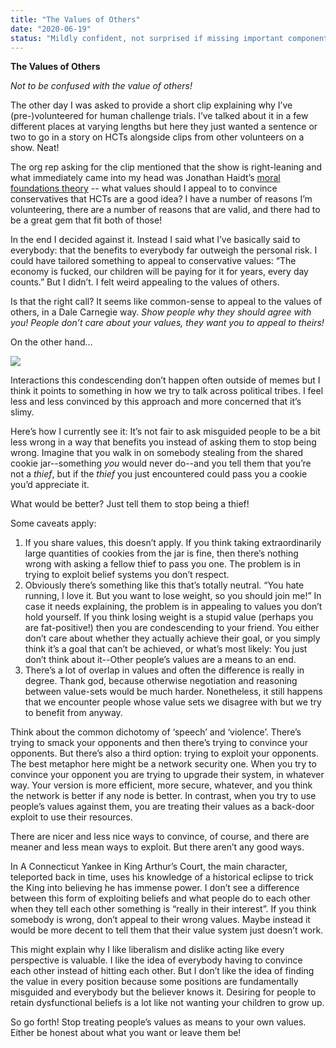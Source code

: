 ```yaml
---
title: "The Values of Others"
date: "2020-06-19"
status: "Mildly confident, not surprised if missing important component"
---
```


**The Values of Others**

_Not to be confused with the value of others!_

The other day I was asked to provide a short clip explaining why I’ve (pre-)volunteered for human challenge trials. I’ve talked about it in a few different places at varying lengths but here they just wanted a sentence or two to go in a story on HCTs alongside clips from other volunteers on a show. Neat!

The org rep asking for the clip mentioned that the show is right-leaning and what immediately came into my head was Jonathan Haidt’s [moral foundations theory](https://www.chronicle.com/article/Jonathan-Haidt-Decodes-the/130453) -- what values should I appeal to to convince conservatives that HCTs are a good idea? I have a number of reasons I’m volunteering, there are a number of reasons that are valid, and there had to be a great gem that fit both of those!

In the end I decided against it. Instead I said what I’ve basically said to everybody: that the benefits to everybody far outweigh the personal risk. I could have tailored something to appeal to conservative values: “The economy is fucked, our children will be paying for it for years, every day counts.” But I didn’t. I felt weird appealing to the values of others.

Is that the right call? It seems like common-sense to appeal to the values of others, in a Dale Carnegie way. _Show people why they should agree with you! People don’t care about your values, they want you to appeal to theirs!_

On the other hand…

![](https://lh4.googleusercontent.com/425OSouwlyB9DI56Z1rMZV9i_h4klBHiSSD82PB9HVlXqt4sw7Yu0bnw6yy4W2jrfs5ZvOsgi6I3rwhulImkVWpJkGhb7zvkRkATTgrGKFUYlXf98edACojOv70S0VnWly39kgQ0)

Interactions this condescending don’t happen often outside of memes but I think it points to something in how we try to talk across political tribes. I feel less and less convinced by this approach and more concerned that it’s slimy.

Here’s how I currently see it: It’s not fair to ask misguided people to be a bit less wrong in a way that benefits you instead of asking them to stop being wrong. Imagine that you walk in on somebody stealing from the shared cookie jar--something _you_ would never do--and you tell them that you’re not a _thief_, but if the _thief_ you just encountered could pass you a cookie you’d appreciate it.

What would be better? Just tell them to stop being a thief!

Some caveats apply:

1. If you share values, this doesn’t apply. If you think taking extraordinarily large quantities of cookies from the jar is fine, then there’s nothing wrong with asking a fellow thief to pass you one. The problem is in trying to exploit belief systems you don’t respect.
2. Obviously there’s something like this that’s totally neutral. “You hate running, I love it. But you want to lose weight, so you should join me!” In case it needs explaining, the problem is in appealing to values you don’t hold yourself. If you think losing weight is a stupid value (perhaps you are fat-positive!) then you are condescending to your friend. You either don’t care about whether they actually achieve their goal, or you simply think it’s a goal that can’t be achieved, or what’s most likely: You just don’t think about it--Other people’s values are a means to an end.
3. There’s a lot of overlap in values and often the difference is really in degree. Thank god, because otherwise negotiation and reasoning between value-sets would be much harder. Nonetheless, it still happens that we encounter people whose value sets we disagree with but we try to benefit from anyway.

Think about the common dichotomy of ‘speech’ and ‘violence’. There’s trying to smack your opponents and then there’s trying to convince your opponents. But there’s also a third option: trying to exploit your opponents. The best metaphor here might be a network security one. When you try to convince your opponent you are trying to upgrade their system, in whatever way. Your version is more efficient, more secure, whatever, and you think the network is better if any node is better. In contrast, when you try to use people’s values against them, you are treating their values as a back-door exploit to use their resources.

There are nicer and less nice ways to convince, of course, and there are meaner and less mean ways to exploit. But there aren’t any good ways.

In A Connecticut Yankee in King Arthur’s Court, the main character, teleported back in time, uses his knowledge of a historical eclipse to trick the King into believing he has immense power. I don’t see a difference between this form of exploiting beliefs and what people do to each other when they tell each other something is “really in their interest”. If you think somebody is wrong, don’t appeal to their wrong values. Maybe instead it would be more decent to tell them that their value system just doesn’t work.

This might explain why I like liberalism and dislike acting like every perspective is valuable. I like the idea of everybody having to convince each other instead of hitting each other. But I don’t like the idea of finding the value in every position because some positions are fundamentally misguided and everybody but the believer knows it. Desiring for people to retain dysfunctional beliefs is a lot like not wanting your children to grow up.

So go forth! Stop treating people’s values as means to your own values. Either be honest about what you want or leave them be!
